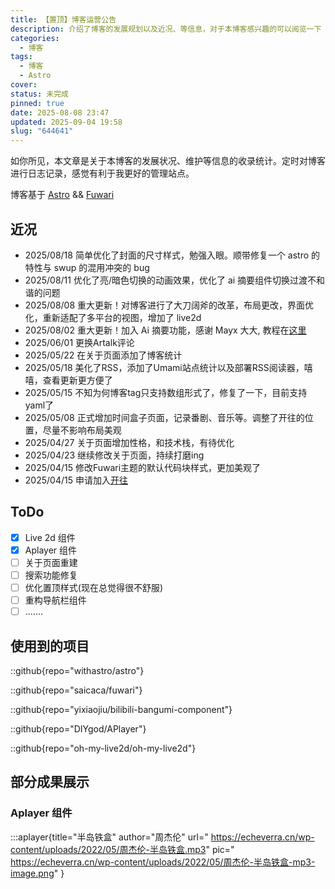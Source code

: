 ```yaml
---
title: 【置顶】博客运营公告
description: 介绍了博客的发展规划以及近况、等信息，对于本博客感兴趣的可以阅览一下
categories:
  - 博客
tags:
  - 博客
  - Astro
cover: 
status: 未完成
pinned: true
date: 2025-08-08 23:47
updated: 2025-09-04 19:58
slug: "644641"
---
```


如你所见，本文章是关于本博客的发展状况、维护等信息的收录统计。定时对博客进行日志记录，感觉有利于我更好的管理站点。

博客基于 [Astro](https://astro.build/) && [Fuwari](https://github.com/saicaca/fuwari)

## 近况
- 2025/08/18 简单优化了封面的尺寸样式，勉强入眼。顺带修复一个 astro 的特性与 swup 的混用冲突的 bug
- 2025/08/11 优化了亮/暗色切换的动画效果，优化了 ai 摘要组件切换过渡不和谐的问题
- 2025/08/08 重大更新！对博客进行了大刀阔斧的改革，布局更改，界面优化，重新适配了多平台的视图，增加了 live2d
- 2025/08/02 重大更新！加入 Ai 摘要功能，感谢 Mayx 大大, 教程在[这里](https://mayx.eu.org/2024/07/03/ai-summary?kw=ai)
- 2025/06/01 更换Artalk评论
- 2025/05/22 在关于页面添加了博客统计
- 2025/05/18 美化了RSS，添加了Umami站点统计以及部署RSS阅读器，嘻嘻，查看更新更方便了
- 2025/05/15 不知为何博客tag只支持数组形式了，修复了一下，目前支持yaml了
- 2025/05/08 正式增加时间盒子页面，记录番剧、音乐等。调整了开往的位置，尽量不影响布局美观
- 2025/04/27 关于页面增加性格，和技术栈，有待优化
- 2025/04/23 继续修改关于页面，持续打磨ing
- 2025/04/15 修改Fuwari主题的默认代码块样式，更加美观了
- 2025/04/15 申请加入[开往](https://www.travellings.cn/)

## ToDo
- [x] Live 2d 组件
- [x] Aplayer 组件
- [ ] 关于页面重建
- [ ] 搜索功能修复
- [ ] 优化置顶样式(现在总觉得很不舒服)
- [ ] 重构导航栏组件
- [ ] .......

## 使用到的项目

::github{repo="withastro/astro"}

::github{repo="saicaca/fuwari"}

::github{repo="yixiaojiu/bilibili-bangumi-component"}

::github{repo="DIYgod/APlayer"}

::github{repo="oh-my-live2d/oh-my-live2d"}

## 部分成果展示
### Aplayer 组件

:::aplayer{title="半岛铁盒" author="周杰伦" url=" https://echeverra.cn/wp-content/uploads/2022/05/周杰伦-半岛铁盒.mp3" pic=" https://echeverra.cn/wp-content/uploads/2022/05/周杰伦-半岛铁盒-mp3-image.png" }
